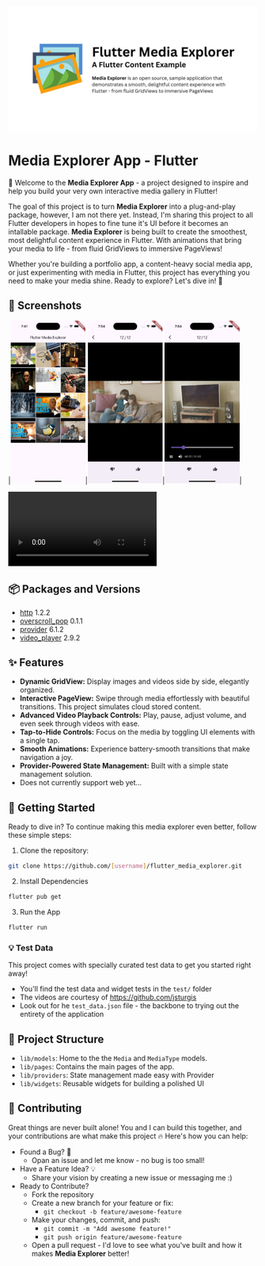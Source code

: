 ![Media Explorer Cover](lib/assets/media_explorer_cover.png)
# Media Explorer App - Flutter
🎉 Welcome to the **Media Explorer App** - a project designed to inspire and help you build your very own interactive media gallery in Flutter!

The goal of this project is to turn **Media Explorer** into a plug-and-play package, however, I am not there yet. Instead, I'm sharing this project to all Flutter developers in hopes to fine tune it's UI before it becomes an intallable package. **Media Explorer** is being built to create the smoothest, most delightful content experience in Flutter. With animations that bring your media to life - from fluid GridViews to immersive PageViews! 

Whether you're building a portfolio app, a content-heavy social media app, or just experimenting with media in Flutter, this project has everything you need to make your media shine. Ready to explore? Let's dive in! 🚀

## 📸 Screenshots 

|<img src="lib/assets/img_01.png" alt="image one" width="30%">|<img src="lib/assets/img_02.png" alt="image one" width="30%">|<img src="lib/assets/img_03.png" alt="image one" width="30%">|

![Watch Demo Video](lib/assets/intro_video.mp4)

## 📦 Packages and Versions
* [http](https://pub.dev/packages/http) 1.2.2
* [overscroll_pop](https://pub.dev/packages/overscroll_pop) 0.1.1
* [provider](https://pub.dev/packages/provider) 6.1.2
* [video_player](https://pub.dev/packages/video_player) 2.9.2

## ✨ Features
- **Dynamic GridView:** Display images and videos side by side, elegantly organized.
- **Interactive PageView:** Swipe through media effortlessly with beautiful transitions. This project simulates cloud stored content.
- **Advanced Video Playback Controls:** Play, pause, adjust volume, and even seek through videos with ease.
- **Tap-to-Hide Controls:** Focus on the media by toggling UI elements with a single tap.
- **Smooth Animations:** Experience battery-smooth transitions that make navigation a joy.
- **Provider-Powered State Management:** Built with a simple state management solution.
- Does not currently support web yet...

## 📕 Getting Started

Ready to dive in? To continue making this media explorer even better, follow these simple steps:

1. Clone the repository:
```bash
git clone https://github.com/[username]/flutter_media_explorer.git
```
2. Install Dependencies
```bash
flutter pub get
```
3. Run the App
```bash
flutter run
```

### 💡 Test Data
This project comes with specially curated test data to get you started right away!
- You'll find the test data and widget tests in the `test/` folder
- The videos are courtesy of https://github.com/jsturgis
- Look out for he `test_data.json` file - the backbone to trying out the entirety of the application

## 📂 Project Structure
- `lib/models`: Home to the the `Media` and `MediaType` models.
- `lib/pages`: Contains the main pages of the app.
- `lib/providers`: State management made easy with Provider
- `lib/widgets`: Reusable widgets for building a polished UI

## 🤝 Contributing
Great things are never built alone! You and I can build this together, and your contributions are what make this project 🔥 Here's how you can help:

* Found a Bug? 🐞
  * Opan an issue and let me know - no bug is too small!
* Have a Feature Idea? 💡
  * Share your vision by creating a new issue or messaging me :)
* Ready to Contribute?
  * Fork the repository
  * Create a new branch for your feature or fix:
    * `git checkout -b feature/awesome-feature`
  * Make your changes, commit, and push:
    * `git commit -m "Add awesome feature!"`
    * `git push origin feature/awesome-feature`
  * Open a pull request - I'd love to see what you've built and how it makes **Media Explorer** better!